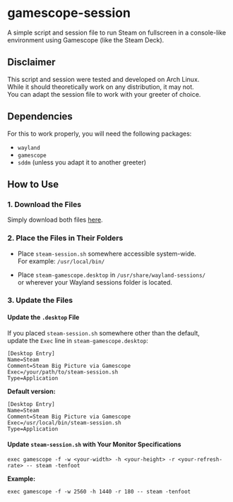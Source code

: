 # gamescope-session

A simple script and session file to run Steam on fullscreen in a console-like environment using Gamescope (like the Steam Deck).

## Disclaimer

This script and session were tested and developed on Arch Linux.  
While it should theoretically work on any distribution, it may not.  
You can adapt the session file to work with your greeter of choice.

## Dependencies

For this to work properly, you will need the following packages:

- `wayland`
- `gamescope`
- `sddm` (unless you adapt it to another greeter)

## How to Use

### 1. Download the Files

Simply download both files [here](https://github.com/nunessdev/gamescope-session/archive/refs/heads/main.zip).

### 2. Place the Files in Their Folders

- Place `steam-session.sh` somewhere accessible system-wide.  
  For example: `/usr/local/bin/`

- Place `steam-gamescope.desktop` in `/usr/share/wayland-sessions/`  
  or wherever your Wayland sessions folder is located.

### 3. Update the Files

#### Update the `.desktop` File

If you placed `steam-session.sh` somewhere other than the default,  
update the `Exec` line in `steam-gamescope.desktop`:

```
[Desktop Entry]
Name=Steam
Comment=Steam Big Picture via Gamescope
Exec=/your/path/to/steam-session.sh
Type=Application
```

**Default version:**

```
[Desktop Entry]
Name=Steam
Comment=Steam Big Picture via Gamescope
Exec=/usr/local/bin/steam-session.sh
Type=Application
```

#### Update `steam-session.sh` with Your Monitor Specifications

```
exec gamescope -f -w <your-width> -h <your-height> -r <your-refresh-rate> -- steam -tenfoot
```

**Example:**

```
exec gamescope -f -w 2560 -h 1440 -r 180 -- steam -tenfoot
```
